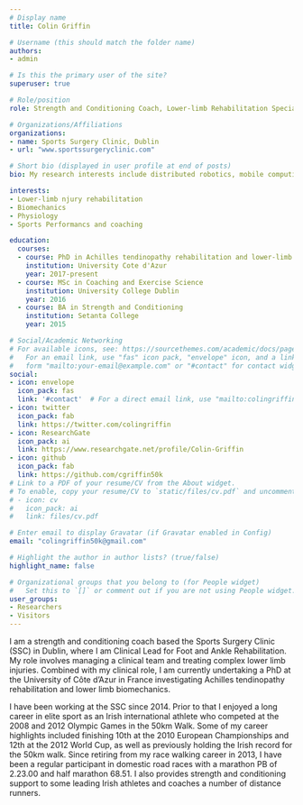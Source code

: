 ```yaml
---
# Display name
title: Colin Griffin

# Username (this should match the folder name)
authors:
- admin

# Is this the primary user of the site?
superuser: true

# Role/position
role: Strength and Conditioning Coach, Lower-limb Rehabilitation Specialist

# Organizations/Affiliations
organizations:
- name: Sports Surgery Clinic, Dublin
- url: "www.sportssurgeryclinic.com"

# Short bio (displayed in user profile at end of posts)
bio: My research interests include distributed robotics, mobile computing and programmable matter.

interests:
- Lower-limb njury rehabilitation
- Biomechanics
- Physiology
- Sports Performancs and coaching

education:
  courses:
  - course: PhD in Achilles tendinopathy rehabilitation and lower-limb biomechanics
    institution: University Cote d'Azur
    year: 2017-present
  - course: MSc in Coaching and Exercise Science
    institution: University College Dublin
    year: 2016
  - course: BA in Strength and Conditioning
    institution: Setanta College
    year: 2015

# Social/Academic Networking
# For available icons, see: https://sourcethemes.com/academic/docs/page-builder/#icons
#   For an email link, use "fas" icon pack, "envelope" icon, and a link in the
#   form "mailto:your-email@example.com" or "#contact" for contact widget.
social:
- icon: envelope
  icon_pack: fas
  link: '#contact'  # For a direct email link, use "mailto:colingriffin50k@gmail.com".
- icon: twitter
  icon_pack: fab
  link: https://twitter.com/colingriffin
- icon: ResearchGate
  icon_pack: ai
  link: https://www.researchgate.net/profile/Colin-Griffin  
- icon: github
  icon_pack: fab
  link: https://github.com/cgriffin50k  
# Link to a PDF of your resume/CV from the About widget.
# To enable, copy your resume/CV to `static/files/cv.pdf` and uncomment the lines below.
# - icon: cv
#   icon_pack: ai
#   link: files/cv.pdf

# Enter email to display Gravatar (if Gravatar enabled in Config)
email: "colingriffin50k@gmail.com"

# Highlight the author in author lists? (true/false)
highlight_name: false

# Organizational groups that you belong to (for People widget)
#   Set this to `[]` or comment out if you are not using People widget.
user_groups:
- Researchers
- Visitors
---
```


I am a strength and conditioning coach based the Sports Surgery Clinic (SSC) in Dublin, where I am Clinical Lead for Foot and Ankle Rehabilitation. My role involves managing a clinical team and treating complex lower limb injuries. Combined with my clinical role, I am currently undertaking a PhD at the University of Côte d’Azur in France investigating Achilles tendinopathy rehabilitation and lower limb biomechanics.
 
I have been working at the SSC since 2014. Prior to that I enjoyed a long career in elite sport as an Irish international athlete who competed at the 2008 and 2012 Olympic Games in the 50km Walk. Some of my career highlights included finishing 10th at the 2010 European Championships and 12th at the 2012 World Cup, as well as previously holding the Irish record for the 50km walk. Since retiring from my race walking career in 2013, I have been a regular participant in domestic road races with a marathon PB of 2.23.00 and half marathon 68.51. I also provides strength and conditioning support to some leading Irish athletes and coaches a number of distance runners. 
